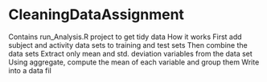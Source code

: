 # CleaningDataAssignment
Contains run_Analysis.R project to get tidy data
How it works
First add subject and activity data sets to training and test sets
Then combine the data sets 
Extract only mean and std. deviation variables from the data set
Using aggregate, compute the mean of each variable and group them
Write into a data fil
